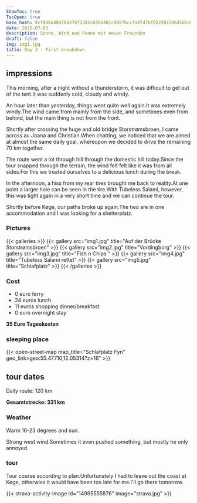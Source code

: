 ```yaml
---
ShowToc: true
TocOpen: true
base_hash: 0cf048a48470d37bf3381c6566481c9957bccfa07d7bf022292306d5dba0bd38
date: 2025-07-03
description: Sonne, Wind und Panne mit neuen Freunden
draft: false
img: img1.jpg
title: Day 3 - First breakdown
---
```


## impressions
This morning, after a night without a thunderstorm, it was difficult to get out of the tent.It was suddenly cold, cloudy and windy.

An hour later than yesterday, things went quite well again.It was extremely windy.The wind came from mainly from the side, and sometimes even from behind, but the main thing is not from the front.

Shortly after crossing the huge and old bridge Storstrømsbroen, I came across au Joana and Christian.When chatting, we noticed that we are aimed at almost the same daily goal, whereupon we decided to drive the remaining 70 km together.

The route went a lot through hill through the domestic hill today.Since the tour snapped through the terrain, the wind felt felt like it was from all sides.For this we treated ourselves to a delicious lunch during the break.

In the afternoon, a hiss from my rear tires brought me back to reality.At one point a larger hole can be seen in the tire.With Tubeless Salami, however, this was tight again in a very short time and we can continue the tour.

Shortly before Køge, our paths broke up again.The two are in one accommodation and I was looking for a shelterplatz.

### Pictures
{{< galleries >}}
{{< gallery src="img1.jpg" title="Auf der Brücke Storstrømsbroen" >}}
{{< gallery src="img2.jpg" title="Vordingborg" >}}
{{< gallery src="img3.jpg" title="Fish n Chips " >}}
{{< gallery src="img4.jpg" title="Tubeless Salami rettet" >}}
{{< gallery src="img5.jpg" title="Schlafplatz" >}}
{{< /galleries >}}

### Cost
- 0 euro ferry
- 24 euros lunch
- 11 euros shopping dinner/breakfast
- 0 euro overnight stay

**35 Euro Tageskosten**

### sleeping place


{{< open-street-map map_title="Schlafplatz Fyn" geo_link=geo:55.47710,12.05314?z=16" >}}

## tour dates
Daily route: 120 km

**Gesamtstrecke: 331 km**

### Weather
Warm 16-23 degrees and sun.

Strong west wind.Sometimes it even pushed something, but mostly he only annoyed.

### tour
Tour course according to plan.Unfortunately I had to leave out the coast at Køge, otherwise it would have been too late for me.I'll go there tomorrow.

{{< strava-activity-image id="14995555876" image="strava.jpg" >}}